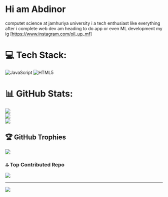 # Hi am Abdinor
computet science at jamhuriya university
i a tech enthusiast like everything 
after i complete web dev am heading to do app or even ML development
my ig [https://www.instagram.com/oil_up_mf]

# 💻 Tech Stack:
![JavaScript](https://img.shields.io/badge/javascript-%23323330.svg?style=for-the-badge&logo=javascript&logoColor=%23F7DF1E) ![HTML5](https://img.shields.io/badge/html5-%23E34F26.svg?style=for-the-badge&logo=html5&logoColor=white)
# 📊 GitHub Stats:
![](https://github-readme-stats.vercel.app/api?username=Dave-notch&theme=dark&hide_border=false&include_all_commits=false&count_private=false)<br/>
![](https://nirzak-streak-stats.vercel.app/?user=Dave-notch&theme=dark&hide_border=false)<br/>
![](https://github-readme-stats.vercel.app/api/top-langs/?username=Dave-notch&theme=dark&hide_border=false&include_all_commits=false&count_private=false&layout=compact)

## 🏆 GitHub Trophies
![](https://github-profile-trophy.vercel.app/?username=Dave-notch&theme=radical&no-frame=false&no-bg=true&margin-w=4)

### 🔝 Top Contributed Repo
![](https://github-contributor-stats.vercel.app/api?username=Dave-notch&limit=5&theme=dark&combine_all_yearly_contributions=true)

---
[![](https://visitcount.itsvg.in/api?id=Dave-notch&icon=0&color=0)](https://visitcount.itsvg.in)

<!-- Proudly created with GPRM ( https://gprm.itsvg.in ) -->
